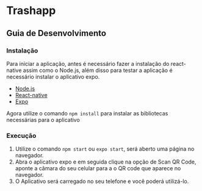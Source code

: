 # Trashapp

## Guia de Desenvolvimento

### Instalação

Para iniciar a aplicação, antes é necessário fazer a instalação do react-native assim como o Node.js, além disso para testar a aplicação é necessário instalar o aplicativo expo.

* [Node.js](https://nodejs.org/en/)
* [React-native](https://reactnative.dev/docs/environment-setup)
* [Expo](https://expo.dev/)

Agora utilize o comando ```npm install``` para instalar as bibliotecas necessárias para o aplicativo

### Execução

1. Utilize o comando ```npm start``` ou ```expo start```, será aberto uma página no navegador.
2. Abra o aplicativo expo e em seguida clique na opção de Scan QR Code, aponte a câmara do seu celular para a o QR code que aparece no navegador.
3. O Aplicativo será carregado no seu telefone e você poderá utilizá-lo.